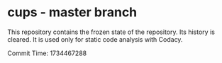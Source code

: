 # cups - master branch

This repository contains the frozen state of the repository.
Its history is cleared. It is used only for static code
analysis with Codacy.

Commit Time: 1734467288